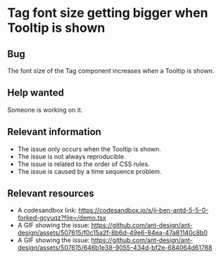 # Tag font size getting bigger when Tooltip is shown

## Bug

The font size of the Tag component increases when a Tooltip is shown.

## Help wanted

Someone is working on it.

## Relevant information

- The issue only occurs when the Tooltip is shown.
- The issue is not always reproducible.
- The issue is related to the order of CSS rules.
- The issue is caused by a time sequence problem.

## Relevant resources

- A codesandbox link: <https://codesandbox.io/s/ji-ben-antd-5-5-0-forked-gcyuqz?file=/demo.tsx>
- A GIF showing the issue: <https://github.com/ant-design/ant-design/assets/507615/f0c15a2f-8b6d-49e6-84ea-47a81140c8b0>
- A GIF showing the issue: <https://github.com/ant-design/ant-design/assets/507615/646b1e38-9055-434d-bf2e-684064d61788>
